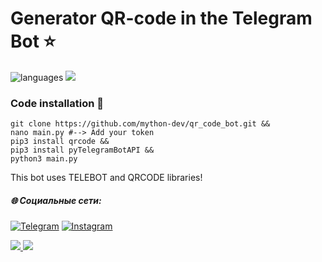 # Generator QR-code in the Telegram Bot ⭐️

![languages](https://img.shields.io/badge/Python-3-blue)
![](https://img.shields.io/github/last-commit/mython-dev/qr_code_bot)





### Code installation 📝

```
git clone https://github.com/mython-dev/qr_code_bot.git &&
nano main.py #--> Add your token 
pip3 install qrcode &&
pip3 install pyTelegramBotAPI &&
python3 main.py
```

This bot uses TELEBOT and QRCODE libraries!


##### 🌐 Социальные сети:

[![Telegram](https://img.shields.io/badge/-Telegram-090909?style=for-the-badge&logo=telegram&logoColor=27A0D9)](https://t.me/myth_dev)
[![Instagram](https://img.shields.io/badge/-Instagram-090909?style=for-the-badge&logo=instagram&logoColor=B4068E)](https://www.instagram.com/mython_dev/)

<a href="https://mython.uz/" target="_blank">
   <img src="https://img.shields.io/badge/-mython.uz-black?logo=dialogflow&style=for-the-badge">
</a>
<a href="mailto:miton0030@gmail.com" target="_blank"><img src="https://img.shields.io/badge/Email-miton0030@gmail.com-teal?style=for-the-badge&logo=gmail"></a>
